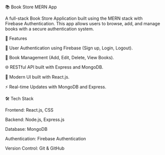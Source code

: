 📚 Book Store MERN App

A full-stack Book Store Application built using the MERN stack with Firebase Authentication. This app allows users to browse, add, and manage books with a secure authentication system.

🚀 Features

🔐 User Authentication using Firebase (Sign up, Login, Logout).

📖 Book Management (Add, Edit, Delete, View Books).

🌐 RESTful API built with Express and MongoDB.

🎨 Modern UI built with React.js.

⚡ Real-time Updates with MongoDB and Express.

🛠️ Tech Stack

Frontend: React.js, CSS

Backend: Node.js, Express.js

Database: MongoDB

Authentication: Firebase Authentication

Version Control: Git & GitHub
